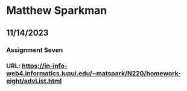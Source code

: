 # Matthew Sparkman
## 11/14/2023
### Assignment Seven
### URL: https://in-info-web4.informatics.iupui.edu/~matspark/N220/homework-eight/advList.html
